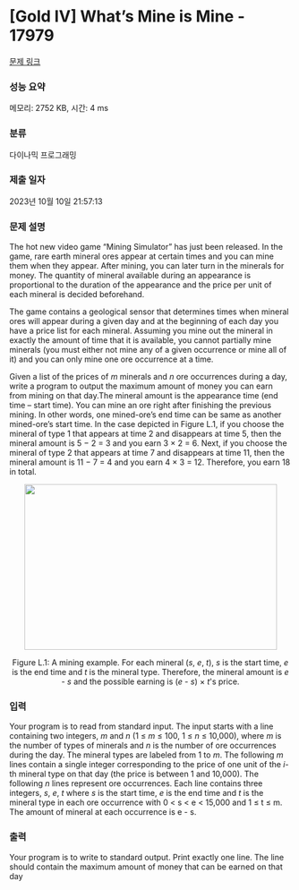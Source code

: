 # [Gold IV] What’s Mine is Mine - 17979 

[문제 링크](https://www.acmicpc.net/problem/17979) 

### 성능 요약

메모리: 2752 KB, 시간: 4 ms

### 분류

다이나믹 프로그래밍

### 제출 일자

2023년 10월 10일 21:57:13

### 문제 설명

<p>The hot new video game “Mining Simulator” has just been released. In the game, rare earth mineral ores appear at certain times and you can mine them when they appear. After mining, you can later turn in the minerals for money. The quantity of mineral available during an appearance is proportional to the duration of the appearance and the price per unit of each mineral is decided beforehand.</p>

<p>The game contains a geological sensor that determines times when mineral ores will appear during a given day and at the beginning of each day you have a price list for each mineral. Assuming you mine out the mineral in exactly the amount of time that it is available, you cannot partially mine minerals (you must either not mine any of a given occurrence or mine all of it) and you can only mine one ore occurrence at a time.</p>

<p>Given a list of the prices of <em>m</em> minerals and <em>n</em> ore occurrences during a day, write a program to output the maximum amount of money you can earn from mining on that day.The mineral amount is the appearance time (end time – start time). You can mine an ore right after finishing the previous mining. In other words, one mined-ore’s end time can be same as another mined-ore’s start time. In the case depicted in Figure L.1, if you choose the mineral of type 1 that appears at time 2 and disappears at time 5, then the mineral amount is 5 − 2 = 3 and you earn 3 × 2 = 6. Next, if you choose the mineral of type 2 that appears at time 7 and disappears at time 11, then the mineral amount is 11 − 7 = 4 and you earn 4 × 3 = 12. Therefore, you earn 18 in total.</p>

<p style="text-align: center;"><img alt="" src="https://upload.acmicpc.net/40065d82-f7e4-4ee1-b944-e74d31b02144/-/preview/" style="width: 451px; height: 296px;"></p>

<p style="text-align: center;">Figure L.1: A mining example. For each mineral (<em>s</em>, <em>e</em>, <em>t</em>), <em>s</em> is the start time, <em>e</em> is the end time and <em>t</em> is the mineral type. Therefore, the mineral amount is <em>e</em> - <em>s</em> and the possible earning is (<em>e</em> - <em>s</em>) × <em>t</em>'s price.</p>

### 입력 

 <p>Your program is to read from standard input. The input starts with a line containing two integers, <em>m</em> and <em>n</em> (1 ≤ <em>m</em> ≤ 100, 1 ≤ <em>n</em> ≤ 10,000), where <em>m</em> is the number of types of minerals and <em>n</em> is the number of ore occurrences during the day. The mineral types are labeled from 1 to <em>m</em>. The following <em>m</em> lines contain a single integer corresponding to the price of one unit of the <em>i</em>-th mineral type on that day (the price is between 1 and 10,000). The following <em>n</em> lines represent ore occurrences. Each line contains three integers, <em>s</em>, <em>e</em>, <em>t</em> where <em>s</em> is the start time, <em>e</em> is the end time and <em>t</em> is the mineral type in each ore occurrence with 0 < s < e < 15,000 and 1 ≤ t ≤ m. The amount of mineral at each occurrence is e - s.</p>

### 출력 

 <p>Your program is to write to standard output. Print exactly one line. The line should contain the maximum amount of money that can be earned on that day</p>

